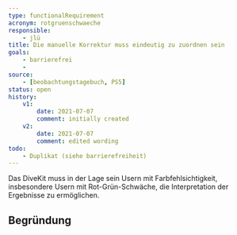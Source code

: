 ```yaml
---
type: functionalRequirement
acronym: rotgruenschwaeche
responsible: 
    - jlü
title: Die manuelle Korrektur muss eindeutig zu zuordnen sein
goals: 
    - barrierefrei
    -
source:
    - [beobachtungstagebuch, PS5]
status: open
history:
    v1:
        date: 2021-07-07
        comment: initially created
    v2:
        date: 2021-07-07
        comment: edited wording
todo:
    - Duplikat (siehe barrierefreiheit) 
---
```


Das DiveKit muss in der Lage sein Usern mit Farbfehlsichtigkeit, insbesondere Usern mit Rot-Grün-Schwäche, die Interpretation der Ergebnisse zu ermöglichen.


## Begründung
